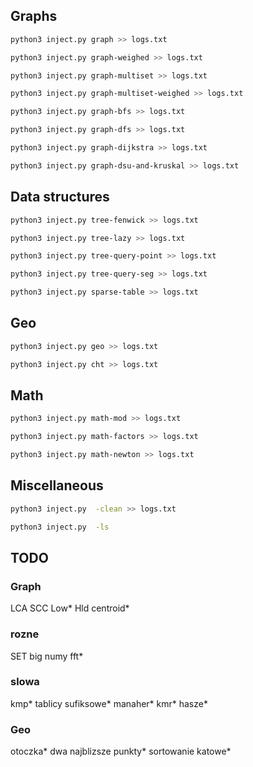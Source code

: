 ## Graphs

```bash {cmd}
python3 inject.py graph >> logs.txt
```

```bash {cmd}
python3 inject.py graph-weighed >> logs.txt
```

```bash {cmd}
python3 inject.py graph-multiset >> logs.txt
```

```bash {cmd}
python3 inject.py graph-multiset-weighed >> logs.txt
```

```bash {cmd}
python3 inject.py graph-bfs >> logs.txt
```

```bash {cmd}
python3 inject.py graph-dfs >> logs.txt
```

```bash {cmd}
python3 inject.py graph-dijkstra >> logs.txt
```

```bash {cmd}
python3 inject.py graph-dsu-and-kruskal >> logs.txt
```

## Data structures

```bash {cmd}
python3 inject.py tree-fenwick >> logs.txt
```


```bash {cmd}
python3 inject.py tree-lazy >> logs.txt
```

```bash {cmd}
python3 inject.py tree-query-point >> logs.txt
```

```bash {cmd}
python3 inject.py tree-query-seg >> logs.txt
```

```bash {cmd}
python3 inject.py sparse-table >> logs.txt
```

## Geo

```bash {cmd}
python3 inject.py geo >> logs.txt
```

```bash {cmd}
python3 inject.py cht >> logs.txt
```

## Math

```bash {cmd}
python3 inject.py math-mod >> logs.txt
```

```bash {cmd}
python3 inject.py math-factors >> logs.txt
```

```bash {cmd}
python3 inject.py math-newton >> logs.txt
```


## Miscellaneous

```bash {cmd}
python3 inject.py  -clean >> logs.txt
```
```bash {cmd}
python3 inject.py  -ls
```

## TODO

### Graph

LCA
SCC
Low*
Hld
centroid*

### rozne

SET
big numy
fft*

### slowa

kmp*
tablicy sufiksowe*
manaher*
kmr*
hasze*

### Geo

otoczka*
dwa najblizsze punkty*
sortowanie katowe*

